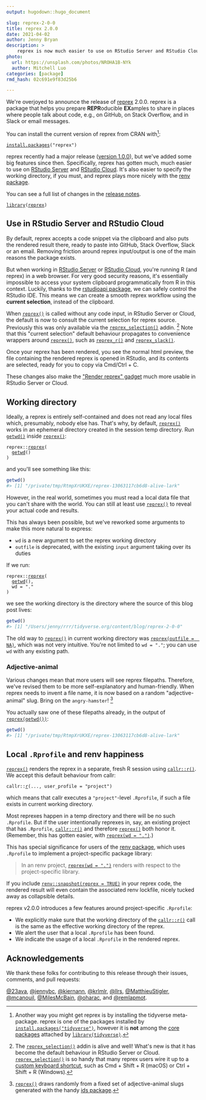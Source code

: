```yaml
---
output: hugodown::hugo_document

slug: reprex-2-0-0
title: reprex 2.0.0
date: 2021-04-02
author: Jenny Bryan
description: >
    reprex is now much easier to use on RStudio Server and RStudio Cloud.
photo:
  url: https://unsplash.com/photos/NROHA1B-NYk
  author: Mitchell Luo
categories: [package] 
rmd_hash: 02c691e9f83d25b6

---
```


We're overjoyed to announce the release of [reprex](https://reprex.tidyverse.org) 2.0.0. reprex is a package that helps you prepare **REPR**oducible **EX**amples to share in places where people talk about code, e.g., on GitHub, on Stack Overflow, and in Slack or email messages.

You can install the current version of reprex from CRAN with[^1]:

<div class="highlight">

<pre class='chroma'><code class='language-r' data-lang='r'><span class='nf'><a href='https://rdrr.io/r/utils/install.packages.html'>install.packages</a></span><span class='o'>(</span><span class='s'>"reprex"</span><span class='o'>)</span></code></pre>

</div>

reprex recently had a major release ([version 1.0.0](https://www.tidyverse.org/blog/2021/02/reprex-1-0-0/)), but we've added some big features since then. Specifically, reprex has gotten much, much easier to use on [RStudio Server](https://www.rstudio.com/products/rstudio/download-server/) and [RStudio Cloud](https://rstudio.cloud). It's also easier to specify the working directory, if you must, and reprex plays more nicely with the [renv package](https://rstudio.github.io/renv/).

You can see a full list of changes in the [release notes](https://reprex.tidyverse.org/news/index.html#reprex-2-0-0-2021-04-02).

<div class="highlight">

<pre class='chroma'><code class='language-r' data-lang='r'><span class='kr'><a href='https://rdrr.io/r/base/library.html'>library</a></span><span class='o'>(</span><span class='nv'><a href='https://reprex.tidyverse.org'>reprex</a></span><span class='o'>)</span></code></pre>

</div>

## Use in RStudio Server and RStudio Cloud

By default, reprex accepts a code snippet via the clipboard and also puts the rendered result there, ready to paste into GitHub, Stack Overflow, Slack or an email. Removing friction around reprex input/output is one of the main reasons the package exists.

But when working in [RStudio Server](https://www.rstudio.com/products/rstudio/download-server/) or [RStudio Cloud](https://rstudio.cloud), you're running R (and reprex) in a web browser. For very good security reasons, it's essentially impossible to access your system clipboard programmatically from R in this context. Luckily, thanks to the [rstudioapi package](https://rstudio.github.io/rstudio-extensions/rstudioapi.html), we can safely control the RStudio IDE. This means we can create a smooth reprex workflow using the **current selection**, instead of the clipboard.

When [`reprex()`](https://reprex.tidyverse.org/reference/reprex.html) is called without any code input, in RStudio Server or Cloud, the default is now to consult the current selection for reprex source. Previously this was only available via the [`reprex_selection()`](https://reprex.tidyverse.org/reference/reprex_addin.html) addin. [^2] Note that this "current selection" default behaviour propagates to convenience wrappers around [`reprex()`](https://reprex.tidyverse.org/reference/reprex.html), such as [`reprex_r()`](https://reprex.tidyverse.org/reference/reprex_venue.html) and [`reprex_slack()`](https://reprex.tidyverse.org/reference/reprex_venue.html).

Once your reprex has been rendered, you see the normal html preview, the file containing the rendered reprex is opened in RStudio, and its contents are selected, ready for you to copy via Cmd/Ctrl + C.

These changes also make the ["Render reprex" gadget](https://reprex.tidyverse.org/reference/reprex_addin.html) much more usable in RStudio Server or Cloud.

## Working directory

Ideally, a reprex is entirely self-contained and does not read any local files which, presumably, nobody else has. That's why, by default, [`reprex()`](https://reprex.tidyverse.org/reference/reprex.html) works in an ephemeral directory created in the session temp directory. Run [`getwd()`](https://rdrr.io/r/base/getwd.html) inside [`reprex()`](https://reprex.tidyverse.org/reference/reprex.html):

<div class="highlight">

<pre class='chroma'><code class='language-r' data-lang='r'><span class='nf'>reprex</span><span class='nf'>::</span><span class='nf'><a href='https://reprex.tidyverse.org/reference/reprex.html'>reprex</a></span><span class='o'>(</span>
  <span class='nf'><a href='https://rdrr.io/r/base/getwd.html'>getwd</a></span><span class='o'>(</span><span class='o'>)</span>
<span class='o'>)</span></code></pre>

</div>

and you'll see something like this:

``` r
getwd()
#> [1] "/private/tmp/RtmpXrUKXE/reprex-13063117cb6d8-alive-lark"
```

However, in the real world, sometimes you must read a local data file that you can't share with the world. You can still at least use [`reprex()`](https://reprex.tidyverse.org/reference/reprex.html) to reveal your actual code and results.

This has always been possible, but we've reworked some arguments to make this more natural to express:

-   `wd` is a new argument to set the reprex working directory
-   `outfile` is deprecated, with the existing `input` argument taking over its duties

If we run:

<div class="highlight">

<pre class='chroma'><code class='language-r' data-lang='r'><span class='nf'>reprex</span><span class='nf'>::</span><span class='nf'><a href='https://reprex.tidyverse.org/reference/reprex.html'>reprex</a></span><span class='o'>(</span>
  <span class='nf'><a href='https://rdrr.io/r/base/getwd.html'>getwd</a></span><span class='o'>(</span><span class='o'>)</span>,
  wd <span class='o'>=</span> <span class='s'>"."</span>
<span class='o'>)</span></code></pre>

</div>

we see the working directory is the directory where the source of this blog post lives:

``` r
getwd()
#> [1] "/Users/jenny/rrr/tidyverse.org/content/blog/reprex-2-0-0"
```

The old way to [`reprex()`](https://reprex.tidyverse.org/reference/reprex.html) in current working directory was [`reprex(outfile =  NA)`](https://reprex.tidyverse.org/reference/reprex.html), which was not very intuitive. You're not limited to `wd = "."`; you can use `wd` with any existing path.

### Adjective-animal

Various changes mean that more users will see reprex filepaths. Therefore, we've revised them to be more self-explanatory and human-friendly. When reprex needs to invent a file name, it is now based on a random "adjective-animal" slug. Bring on the `angry-hamster`! [^3]

You actually saw one of these filepaths already, in the output of [`reprex(getwd())`](https://reprex.tidyverse.org/reference/reprex.html):

``` r
getwd()
#> [1] "/private/tmp/RtmpXrUKXE/reprex-13063117cb6d8-alive-lark"
```

## Local `.Rprofile` and renv happiness

[`reprex()`](https://reprex.tidyverse.org/reference/reprex.html) renders the reprex in a separate, fresh R session using [`callr::r()`](https://callr.r-lib.org/reference/r.html). We accept this default behaviour from callr:

<div class="highlight">

<pre class='chroma'><code class='language-r' data-lang='r'><span class='nf'>callr</span><span class='nf'>::</span><span class='nf'><a href='https://callr.r-lib.org/reference/r.html'>r</a></span><span class='o'>(</span><span class='nv'>...</span>, user_profile <span class='o'>=</span> <span class='s'>"project"</span><span class='o'>)</span></code></pre>

</div>

which means that callr executes a `"project"`-level `.Rprofile`, if such a file exists in current working directory.

Most reprexes happen in a temp directory and there will be no such `.Rprofile`. But if the user intentionally reprexes in, say, an existing project that has `.Rprofile`, [`callr::r()`](https://callr.r-lib.org/reference/r.html) and therefore [`reprex()`](https://reprex.tidyverse.org/reference/reprex.html) both honor it. (Remember, this has gotten easier, with [`reprex(wd = ".")`](https://reprex.tidyverse.org/reference/reprex.html).)

This has special significance for users of the [renv package](https://rstudio.github.io/renv/), which uses `.Rprofile` to implement a project-specific package library:

> In an renv project, [`reprex(wd = ".")`](https://reprex.tidyverse.org/reference/reprex.html) renders with respect to the project-specific library.

If you include [`renv::snapshot(reprex = TRUE)`](https://rstudio.github.io/renv//reference/snapshot.html) in your reprex code, the rendered result will even contain the associated renv lockfile, nicely tucked away as collapsible details.

reprex v2.0.0 introduces a few features around project-specific `.Rprofile`:

-   We explicitly make sure that the working directory of the [`callr::r()`](https://callr.r-lib.org/reference/r.html) call is the same as the effective working directory of the reprex.
-   We alert the user that a local `.Rprofile` has been found.
-   We indicate the usage of a local `.Rprofile` in the rendered reprex.

## Acknowledgements

We thank these folks for contributing to this release through their issues, comments, and pull requests:

[@23ava](https://github.com/23ava), [@jennybc](https://github.com/jennybc), [@kiernann](https://github.com/kiernann), [@krlmlr](https://github.com/krlmlr), [@llrs](https://github.com/llrs), [@MatthieuStigler](https://github.com/MatthieuStigler), [@mcanouil](https://github.com/mcanouil), [@MilesMcBain](https://github.com/MilesMcBain), [@oharac](https://github.com/oharac), and [@remlapmot](https://github.com/remlapmot).

[^1]: Another way you might get reprex is by installing the tidyverse meta-package. reprex is one of the packages installed by [`install.packages("tidyverse")`](https://rdrr.io/r/utils/install.packages.html), however it is **not** among the [core packages](https://www.tidyverse.org/packages/#core-tidyverse) attached by [`library(tidyverse)`](http://tidyverse.tidyverse.org).

[^2]: The [`reprex_selection()`](https://reprex.tidyverse.org/reference/reprex_addin.html) addin is alive and well! What's new is that it has become the default behaviour in RStudio Server or Cloud. [`reprex_selection()`](https://reprex.tidyverse.org/reference/reprex_addin.html) is so handy that many reprex users wire it up to a [custom keyboard shortcut](https://support.rstudio.com/hc/en-us/articles/206382178-Customizing-Keyboard-Shortcuts), such as Cmd + Shift + R (macOS) or Ctrl + Shift + R (Windows).

[^3]: [`reprex()`](https://reprex.tidyverse.org/reference/reprex.html) draws randomly from a fixed set of adjective-animal slugs generated with the handy [ids package](https://reside-ic.github.io/ids/).

